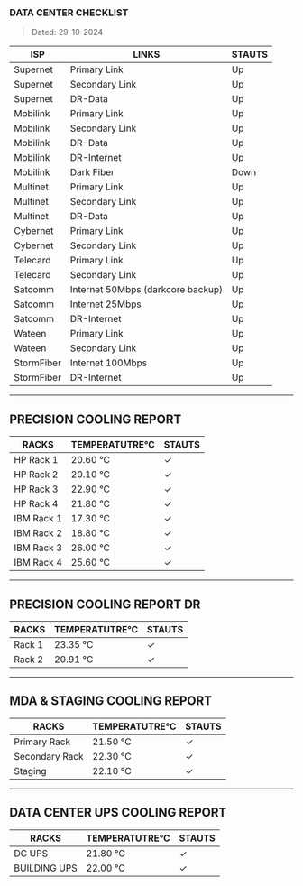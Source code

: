 ### DATA CENTER CHECKLIST
> Dated: 29-10-2024


| ISP | LINKS | STAUTS |
| --- | --- | --- |
|Supernet | Primary Link | Up |
|Supernet | Secondary Link | Up |
|Supernet | DR-Data | Up |
|Mobilink | Primary Link | Up |
|Mobilink | Secondary Link | Up |
|Mobilink | DR-Data | Up |
|Mobilink | DR-Internet | Up |
|Mobilink | Dark Fiber | Down |
|Multinet | Primary Link | Up |
|Multinet | Secondary Link | Up |
|Multinet | DR-Data | Up |
|Cybernet | Primary Link | Up |
|Cybernet | Secondary Link | Up |
|Telecard | Primary Link | Up |
|Telecard | Secondary Link | Up |
|Satcomm | Internet 50Mbps (darkcore backup) | Up |
|Satcomm | Internet 25Mbps | Up |
|Satcomm | DR-Internet | Up |
|Wateen | Primary Link | Up |
|Wateen | Secondary Link | Up |
|StormFiber | Internet 100Mbps | Up |
|StormFiber | DR-Internet | Up |


---

## PRECISION COOLING REPORT
| RACKS | TEMPERATUTRE°C | STAUTS |
| --- | --- | --- |
|HP Rack 1 | 20.60 °C | ✓ |
|HP Rack 2 | 20.10 °C | ✓ |
|HP Rack 3 | 22.90 °C | ✓ |
|HP Rack 4 | 21.80 °C | ✓ |
|IBM Rack 1 | 17.30 °C | ✓ |
|IBM Rack 2 | 18.80 °C | ✓ |
|IBM Rack 3 | 26.00 °C | ✓ |
|IBM Rack 4 | 25.60 °C | ✓ |


---

## PRECISION COOLING REPORT DR
| RACKS | TEMPERATUTRE°C | STAUTS |
| --- | --- | --- |
|Rack 1 | 23.35 °C | ✓ |
|Rack 2 | 20.91 °C | ✓ |


---

## MDA & STAGING COOLING REPORT
| RACKS | TEMPERATUTRE°C | STAUTS |
| --- | --- | --- |
|Primary Rack | 21.50 °C | ✓ |
|Secondary Rack | 22.30 °C | ✓ |
|Staging | 22.10 °C | ✓ |


---

## DATA CENTER UPS COOLING REPORT
| RACKS | TEMPERATUTRE°C | STAUTS |
| --- | --- | --- |
|DC UPS | 21.80 °C | ✓ |
|BUILDING UPS | 22.00 °C | ✓ |
